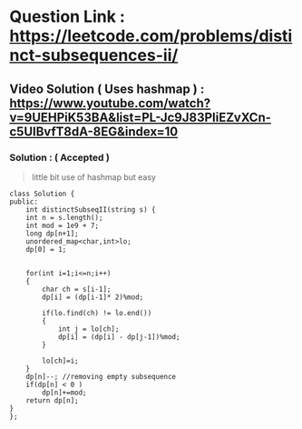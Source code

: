 # Question Link : https://leetcode.com/problems/distinct-subsequences-ii/ <br>


## Video Solution ( Uses hashmap ) : https://www.youtube.com/watch?v=9UEHPiK53BA&list=PL-Jc9J83PIiEZvXCn-c5UIBvfT8dA-8EG&index=10 <br>


### Solution : ( Accepted )
> little bit use of hashmap but easy 

```
class Solution {
public:
    int distinctSubseqII(string s) {
    int n = s.length();
    int mod = 1e9 + 7;
    long dp[n+1]; 
    unordered_map<char,int>lo; 
    dp[0] = 1;
    
    
    for(int i=1;i<=n;i++)
    {
        char ch = s[i-1];
        dp[i] = (dp[i-1]* 2)%mod;
        
        if(lo.find(ch) != lo.end())
        {
            int j = lo[ch];
            dp[i] = (dp[i] - dp[j-1])%mod;
        }
        
        lo[ch]=i;
    }
    dp[n]--; //removing empty subsequence
    if(dp[n] < 0 )
        dp[n]+=mod;
    return dp[n];
}
};
```